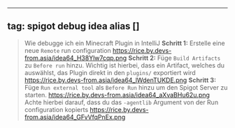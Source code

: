 
---
tag: spigot debug idea
alias []
---

> Wie debugge ich ein Minecraft Plugin in IntelliJ
**Schritt 1:** Erstelle eine neue `Remote` run configuration
https://rice.by.devs-from.asia/idea64_H38Ylw7cqp.png
**Schritt 2:** Füge `Build Artifacts` zu `Before run` hinzu. Wichtig ist hierbei, dass ein Artifact, welches du auswählst, das Plugin direkt in den `plugins/` exportiert wird
https://rice.by.devs-from.asia/idea64_lWdenTUKDE.png
**Schritt 3:** Füge `Run external tool` als `Before Run` hinzu um den Spigot Server zu starten.
https://rice.by.devs-from.asia/idea64_aXvaBHu62u.png
Achte hierbei darauf, dass du das `-agentlib` Argument von der Run configuration kopierts
https://rice.by.devs-from.asia/idea64_GFvVfqPnEx.png
